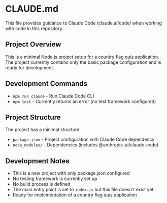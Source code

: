 # CLAUDE.md

This file provides guidance to Claude Code (claude.ai/code) when working with code in this repository.

## Project Overview

This is a minimal Node.js project setup for a country flag quiz application. The project currently contains only the basic package configuration and is ready for development.

## Development Commands

- `npm run claude` - Run Claude Code CLI
- `npm test` - Currently returns an error (no test framework configured)

## Project Structure

The project has a minimal structure:
- `package.json` - Project configuration with Claude Code dependency
- `node_modules/` - Dependencies (includes @anthropic-ai/claude-code)

## Development Notes

- This is a new project with only package.json configured
- No testing framework is currently set up
- No build process is defined
- The main entry point is set to `index.js` but this file doesn't exist yet
- Ready for implementation of a country flag quiz application